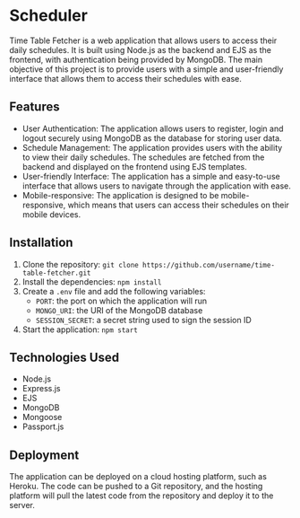 # Scheduler

Time Table Fetcher is a web application that allows users to access their daily schedules. It is built using Node.js as the backend and EJS as the frontend, with authentication being provided by MongoDB. The main objective of this project is to provide users with a simple and user-friendly interface that allows them to access their schedules with ease.

## Features

- User Authentication: The application allows users to register, login and logout securely using MongoDB as the database for storing user data.
- Schedule Management: The application provides users with the ability to view their daily schedules. The schedules are fetched from the backend and displayed on the frontend using EJS templates.
- User-friendly Interface: The application has a simple and easy-to-use interface that allows users to navigate through the application with ease.
- Mobile-responsive: The application is designed to be mobile-responsive, which means that users can access their schedules on their mobile devices.

## Installation

1. Clone the repository: `git clone https://github.com/username/time-table-fetcher.git`
2. Install the dependencies: `npm install`
3. Create a `.env` file and add the following variables:
   - `PORT`: the port on which the application will run
   - `MONGO_URI`: the URI of the MongoDB database
   - `SESSION_SECRET`: a secret string used to sign the session ID
4. Start the application: `npm start`

## Technologies Used

- Node.js
- Express.js
- EJS
- MongoDB
- Mongoose
- Passport.js

## Deployment

The application can be deployed on a cloud hosting platform, such as Heroku. The code can be pushed to a Git repository, and the hosting platform will pull the latest code from the repository and deploy it to the server.

